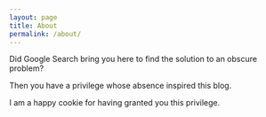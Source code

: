 ```yaml
---
layout: page
title: About
permalink: /about/
---
```


Did Google Search bring you here to find the solution to an obscure problem? 

Then you have a privilege whose absence inspired this blog. 

I am a happy cookie for having granted you this privilege.
